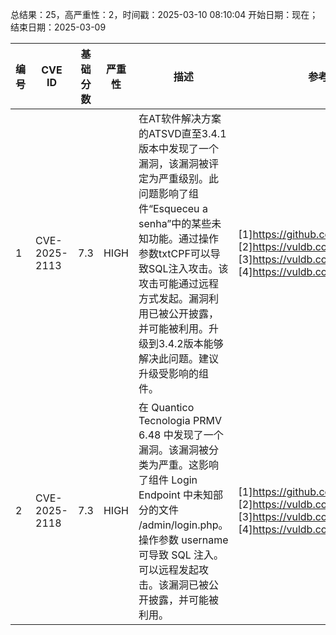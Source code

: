 总结果：25，高严重性：2，时间戳：2025-03-10 08:10:04
开始日期：现在；结束日期：2025-03-09

| 编号 | CVE ID | 基础分数 | 严重性 | 描述 | 参考资料 |
|-----|--------|------------|----------|-------------|------------|
| 1 | CVE-2025-2113 | 7.3  | HIGH | 在AT软件解决方案的ATSVD直至3.4.1版本中发现了一个漏洞，该漏洞被评定为严重级别。此问题影响了组件“Esqueceu a senha”中的某些未知功能。通过操作参数txtCPF可以导致SQL注入攻击。该攻击可能通过远程方式发起。漏洞利用已被公开披露，并可能被利用。升级到3.4.2版本能够解决此问题。建议升级受影响的组件。 | [1]https://github.com/yago3008/cves<br>[2]https://vuldb.com/?ctiid.299006<br>[3]https://vuldb.com/?id.299006<br>[4]https://vuldb.com/?submit.506341 |
| 2 | CVE-2025-2118 | 7.3  | HIGH | 在 Quantico Tecnologia PRMV 6.48 中发现了一个漏洞。该漏洞被分类为严重。这影响了组件 Login Endpoint 中未知部分的文件 /admin/login.php。操作参数 username 可导致 SQL 注入。可以远程发起攻击。该漏洞已被公开披露，并可能被利用。 | [1]https://github.com/yago3008/cves<br>[2]https://vuldb.com/?ctiid.299013<br>[3]https://vuldb.com/?id.299013<br>[4]https://vuldb.com/?submit.506948 |